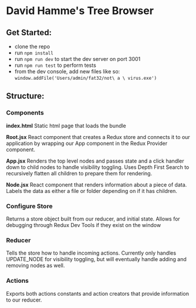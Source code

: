 # David Hamme's Tree Browser

## Get Started:
- clone the repo
- run `npm install`
- run `npm run dev` to start the dev server on port 3001
- run `npm run test` to perform tests
- from the dev console, add new files like so:
`window.addFile('Users/admin/fat32/not\ a \ virus.exe')`

## Structure:
### Components
**index.html**
Static html page that loads the bundle

**Root.jsx**
React component that creates a Redux store and connects it to our application by wrapping our App component in the Redux Provider component.

**App.jsx**
Renders the top level nodes and passes state and a click handler down to child nodes to handle visibility toggling. Uses Depth First Search to recursively flatten all children to prepare them for rendering.  

**Node.jsx**
React component that renders information about a piece of data. Labels the data as either a file or folder depending on if it has children. 

### Configure Store
Returns a store object built from our reducer, and initial state. Allows for debugging through Redux Dev Tools if they exist on the window

### Reducer
Tells the store how to handle incoming actions. Currently only handles UPDATE_NODE for visibility toggling, but will eventually handle adding and removing nodes as well. 

### Actions
Exports both actions constants and action creators that provide information to our reducer. 
